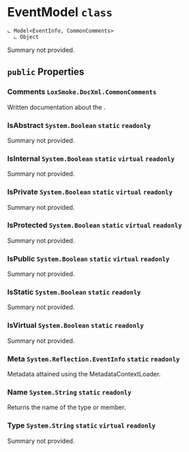 # EventModel `class`

```
ட Model<EventInfo, CommonComments>
  ட Object
```

Summary not provided.

## `public` Properties

### Comments <code title="comments here">LoxSmoke.DocXml.CommonComments</code>

Written documentation about the <see cref="P:Docshark.Core.Models.Codebase.Model`2.Meta" />.

### IsAbstract <code title="comments here">System.Boolean</code> `static` `readonly`

Summary not provided.

### IsInternal <code title="comments here">System.Boolean</code> `static` `virtual` `readonly`

Summary not provided.

### IsPrivate <code title="comments here">System.Boolean</code> `static` `virtual` `readonly`

Summary not provided.

### IsProtected <code title="comments here">System.Boolean</code> `static` `virtual` `readonly`

Summary not provided.

### IsPublic <code title="comments here">System.Boolean</code> `static` `virtual` `readonly`

Summary not provided.

### IsStatic <code title="comments here">System.Boolean</code> `static` `readonly`

Summary not provided.

### IsVirtual <code title="comments here">System.Boolean</code> `static` `readonly`

Summary not provided.

### Meta <code title="comments here">System.Reflection.EventInfo</code> `static` `readonly`

Metadata attained using the MetadataContextLoader.

### Name <code title="comments here">System.String</code> `static` `readonly`

Returns the name of the type or member.

### Type <code title="comments here">System.String</code> `static` `virtual` `readonly`

Summary not provided.

